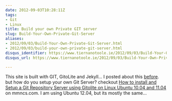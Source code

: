 ```yaml
---
date: 2012-09-03T10:28:11Z
tags:
- Git
- Linux
title: Build your own Private GIT server
slug: Build-Your-Own-Private-Git-Server
aliases:
- 2012/09/03/Build-Your-Own-Private-Git-Server.html
- 2012/09/03/build-your-own-private-git-server.html
disqus_identifier: https://www.tiernanotoole.ie/2012/09/03/Build-Your-Own-Private-Git-Server.html
disqus_url: https://www.tiernanotoole.ie/2012/09/03/Build-Your-Own-Private-Git-Server.html

---
```

 This site is built with GIT, GitoLite and Jekyll... I posted about this [before][1]. but how do you setup your own Git Server? checkout [How to install and Setup a Git Repository Server using Gitolite on Linux Ubuntu 10.04 and 11.04][2] on mmncs.com. I am using Ubuntu 12.04, but its mostly the same...

[1]:http://tiernanotoole.ie/2012/08/29/NewSite.html
[2]:http://www.mmncs.com/2011/07/how-to-install-and-setup-a-git-repository-server-using-gitolite-on-linux-ubuntu-11-04-server-and-client/
